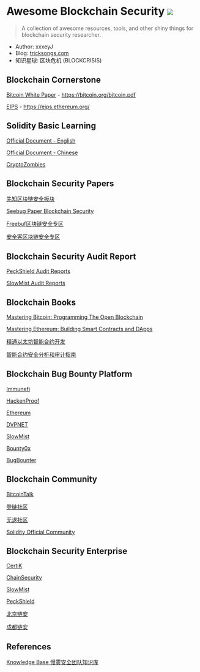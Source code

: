 # Awesome Blockchain Security [![](https://awesome.re/badge-flat2.svg)](https://awesome.re)

> A collection of awesome resources, tools, and other shiny things for blockchain security researcher.

* Author: xxxeyJ
* Blog: [tricksongs.com](https://tricksongs.com/)
* 知识星球: 区块危机 (BLOCKCRISIS)

## Blockchain Cornerstone

[Bitcoin White Paper](https://bitcoin.org/bitcoin.pdf) - https://bitcoin.org/bitcoin.pdf

[EIPS](https://eips.ethereum.org/) - https://eips.ethereum.org/

## Solidity Basic Learning

[Official Document - English](https://docs.soliditylang.org/)

[Official Document - Chinese](https://learnblockchain.cn/docs/solidity/)

[CryptoZombies](https://cryptozombies.io/)

## Blockchain Security Papers

[先知区块链安全板块](https://xz.aliyun.com/node/24)

[Seebug Paper Blockchain Security](https://paper.seebug.org/category/blockchain/)

[Freebuf区块链安全专区](https://www.freebuf.com/articles/blockchain-articles/)

[安全客区块链安全专区](https://www.anquanke.com/tag/%E5%8C%BA%E5%9D%97%E9%93%BE%E5%AE%89%E5%85%A8)

## Blockchain Security Audit Report

[PeckShield Audit Reports](https://github.com/peckshield/publications/tree/master/audit_reports)

[SlowMist Audit Reports](https://github.com/slowmist/Knowledge-Base/tree/master/open-report)

## Blockchain Books

[Mastering Bitcoin: Programming The Open Blockchain](https://book.douban.com/subject/33476106/)

[Mastering Ethereum: Building Smart Contracts and DApps](https://book.douban.com/subject/33424766/)

[精通以太坊智能合约开发](https://book.douban.com/subject/30333939/)

[智能合约安全分析和审计指南](https://book.douban.com/subject/34613820/)

## Blockchain Bug Bounty Platform

[Immunefi](https://immunefi.com/)

[HackenProof](https://hackenproof.com/)

[Ethereum](https://bounty.ethereum.org/)

[DVPNET](https://dvpnet.io/)

[SlowMist](https://www.slowmist.io/#bugBounty)

[Bounty0x](https://bounty0x.io/)

[BugBounter](https://bugbounter.com/)

## Blockchain Community

[BitcoinTalk](https://bitcointalk.org/)

[登链社区](https://learnblockchain.cn/)

[无退社区](https://wutui.pro/)

[Solidity Official Community](https://forum.soliditylang.org/)

## Blockchain Security Enterprise

[CertiK](https://www.certik.io/)

[ChainSecurity](https://chainsecurity.com/)

[SlowMist](https://slowmist.com)

[PeckShield](https://peckshield.cn/)

[北京链安](https://www.chainsguard.com/)

[成都链安](https://www.lianantech.com/)

## References

[Knowledge Base 慢雾安全团队知识库](https://github.com/slowmist/Knowledge-Base)
